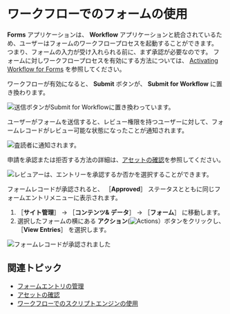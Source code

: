 # ワークフローでのフォームの使用

**Forms** アプリケーションは、 **Workflow** アプリケーションと統合されているため、ユーザーはフォームのワークフロープロセスを起動することができます。 つまり、フォームの入力が受け入れられる前に、まず承認が必要なのです。 フォームに対しワークフロープロセスを有効にする方法については、 [Activating Workflow for Forms](../../workflow/using-workflows/activating-workflow.md#forms) を参照してください。

ワークフローが有効になると、 **Submit** ボタンが、 **Submit for Workflow** に置き換わります。

![送信ボタンがSubmit for Workflowに置き換わっています。](./using-forms-with-a-workflow/images/01.png)

ユーザーがフォームを送信すると、レビュー権限を持つユーザーに対して、フォームレコードがレビュー可能な状態になったことが通知されます。

![査読者に通知されます。](./using-forms-with-a-workflow/images/02.png)

申請を承認または拒否する方法の詳細は、[アセットの確認](../../workflow/using-workflows/reviewing-assets.md)を参照してください。

![レビュアーは、エントリーを承認するか否かを選択することができます。](./using-forms-with-a-workflow/images/03.png)

フォームレコードが承認されると、 ［**Approved**］ ステータスとともに同じフォームエントリメニューに表示されます。

1. ［**サイト管理**］ &rarr; ［**コンテンツ& データ**］ &rarr; ［**フォーム**］ に移動します。
1. 選択したフォームの横にある **アクション**(![Actions](../../../images/icon-actions.png)）ボタンをクリックし、 ［**View Entries**］ を選択します。

![フォームレコードが承認されました](./using-forms-with-a-workflow/images/04.png)

## 関連トピック

* [フォームエントリの管理](./managing-form-entries.md)
* [アセットの確認](../../workflow/using-workflows/reviewing-assets.md)
* [ワークフローでのスクリプトエンジンの使用](../../workflow/developer-guide/using-the-script-engine-in-workflow.md)
